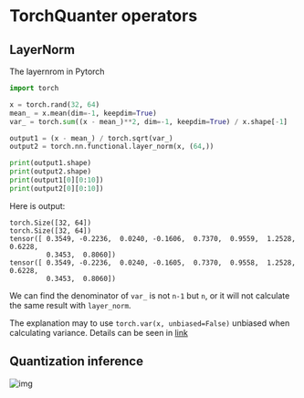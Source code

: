# TorchQuanter operators

## LayerNorm

The layernrom in Pytorch
```python
import torch

x = torch.rand(32, 64)
mean_ = x.mean(dim=-1, keepdim=True)
var_ = torch.sum((x - mean_)**2, dim=-1, keepdim=True) / x.shape[-1]

output1 = (x - mean_) / torch.sqrt(var_)
output2 = torch.nn.functional.layer_norm(x, (64,))

print(output1.shape)
print(output2.shape)
print(output1[0][0:10])
print(output2[0][0:10])
```

Here is output:
```
torch.Size([32, 64])
torch.Size([32, 64])
tensor([ 0.3549, -0.2236,  0.0240, -0.1606,  0.7370,  0.9559,  1.2528,  0.6228,
         0.3453,  0.8060])
tensor([ 0.3549, -0.2236,  0.0240, -0.1605,  0.7370,  0.9558,  1.2528,  0.6228,
         0.3453,  0.8060])
```

We can find the denominator of `var_` is not `n-1` but `n`, or it will not calculate the same result with `layer_norm`.

The explanation may to use `torch.var(x, unbiased=False)` unbiased when calculating variance. Details can be seen in [link](https://stackoverflow.com/questions/66289517/layer-normalization-in-pytorch)

## Quantization inference

![img](../img/IMG_1294.png)